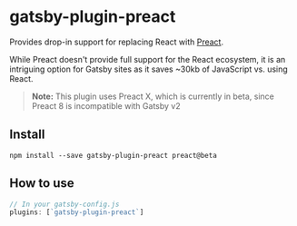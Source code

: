 # gatsby-plugin-preact

Provides drop-in support for replacing React with [Preact](https://preactjs.com/).

While Preact doesn't provide full support for the React ecosystem, it is an
intriguing option for Gatsby sites as it saves ~30kb of JavaScript vs. using
React.

> **Note:** This plugin uses Preact X, which is currently in beta, since Preact 8 is incompatible with Gatsby v2

## Install

`npm install --save gatsby-plugin-preact preact@beta`

## How to use

```javascript
// In your gatsby-config.js
plugins: [`gatsby-plugin-preact`]
```
